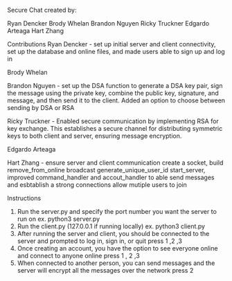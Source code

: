 Secure Chat created by:

Ryan Dencker
Brody Whelan
Brandon Nguyen
Ricky Truckner
Edgardo Arteaga
Hart Zhang

Contributions
Ryan Dencker - set up initial server and client connectivity, set up the database and online files, and made users able to sign up and log in

Brody Whelan

Brandon Nguyen - set up the DSA function to generate a DSA key pair, sign the message using the private key, combine the public key, signature, and message, and then send it to the client. Added an option to choose between sending by DSA or RSA

Ricky Truckner - Enabled secure communication by implementing RSA for key exchange. This establishes a secure channel for distributing symmetric keys to both client and server, ensuring message encryption.

Edgardo Arteaga

Hart Zhang  - ensure server and client communication create a socket, build remove_from_online broadcast generate_unique_user_id start_server, improved command_handler and accout_handler to able send messages and esbtablish a strong connections allow mutiple users to join

Instructions
1. Run the server.py and specify the port number you want the server to run on
  ex. python3 server.py
2. Run the client.py (127.0.0.1 if running locally)
  ex. python3 client.py
3. After running the server and client, you should be connected to the server and prompted to log in, sign in, or quit press 1 ,2 ,3 
4. Once creating an account, you have the option to see everyone online and connect to anyone online press 1 , 2 ,3
5. When connected to another person, you can send messages and the server will encrypt all the messages over the network press 2 
